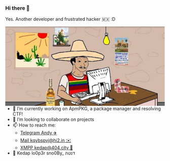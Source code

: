 ### Hi there 👋
Yes. Another developer and frustrated hacker 🇲🇽 :D

<img align="left" src="https://raw.githubusercontent.com/Kedap/Kedap/master/img/me.jpg" alt="me" height="250">

- 🔭 I’m currently working on ApmPKG, a package manager and resolving CTF!
- 👯 I’m looking to collaborate on projects
- 📫 How to reach me: 
  - [Telegram Andy ✈️](https://t.me/Kedap_Develop)
  - [Mail kqybspvj@hi2.in ✉️](mail:dxhqezk@hi2.in)
  - [XMPP kedap@404.city 💬](xmpp:kedap@404.city)
- 👤 Kedap lo0p3r sno0By_ דנטה
